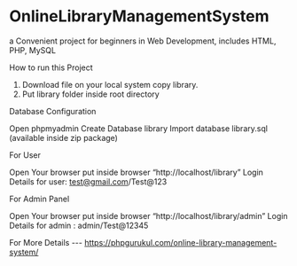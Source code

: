 # OnlineLibraryManagementSystem
a Convenient project for beginners in Web Development, includes HTML, PHP, MySQL 

How to run this Project

1. Download file on your local system copy library.
2. Put library folder inside root directory

Database Configuration

Open phpmyadmin
Create Database library
Import database library.sql (available inside zip package)

For User

Open Your browser put inside browser “http://localhost/library”
Login Details for user: test@gmail.com/Test@123

For Admin Panel

Open Your browser put inside browser “http://localhost/library/admin”
Login Details for admin : admin/Test@12345


For More Details --- https://phpgurukul.com/online-library-management-system/
